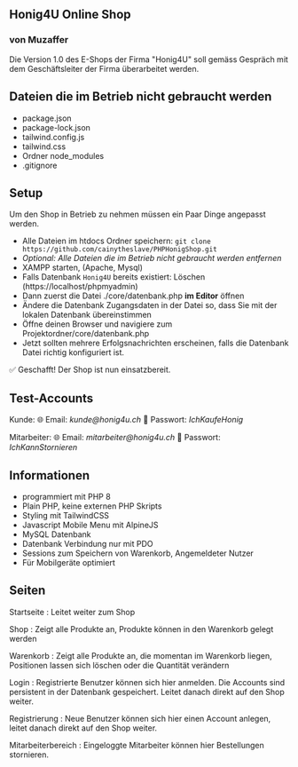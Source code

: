 ## Honig4U Online Shop
### von Muzaffer

Die Version 1.0 des E-Shops der Firma "Honig4U" soll gemäss Gespräch mit dem Geschäftsleiter der Firma überarbeitet werden.

## Dateien die im Betrieb nicht gebraucht werden

- package.json
- package-lock.json
- tailwind.config.js
- tailwind.css
- Ordner node_modules
- .gitignore

## Setup
Um den Shop in Betrieb zu nehmen müssen ein Paar Dinge angepasst werden.

- Alle Dateien im htdocs Ordner speichern: `git clone https://github.com/cainytheslave/PHPHonigShop.git`
- _Optional: Alle Dateien die im Betrieb nicht gebraucht werden entfernen_
- XAMPP starten, (Apache, Mysql)
- Falls Datenbank `Honig4U` bereits existiert: Löschen (https://localhost/phpmyadmin)
- Dann zuerst die Datei ./core/datenbank.php __im Editor__ öffnen
- Ändere die Datenbank Zugangsdaten in der Datei so, dass Sie mit der lokalen Datenbank übereinstimmen
- Öffne deinen Browser und navigiere zum Projektordner/core/datenbank.php
- Jetzt sollten mehrere Erfolgsnachrichten erscheinen, falls die Datenbank Datei richtig konfiguriert ist.

:white_check_mark: Geschafft! Der Shop ist nun einsatzbereit.

## Test-Accounts

Kunde:
:globe_with_meridians: Email: _kunde@honig4u.ch_
:key: Passwort: _IchKaufeHonig_

Mitarbeiter:
:globe_with_meridians: Email: _mitarbeiter@honig4u.ch_
:key: Passwort: _IchKannStornieren_

## Informationen
- programmiert mit PHP 8
- Plain PHP, keine externen PHP Skripts
- Styling mit TailwindCSS
- Javascript Mobile Menu mit AlpineJS
- MySQL Datenbank
- Datenbank Verbindung nur mit PDO
- Sessions zum Speichern von Warenkorb, Angemeldeter Nutzer
- Für Mobilgeräte optimiert

## Seiten
Startseite
: Leitet weiter zum Shop 

Shop
: Zeigt alle Produkte an, Produkte können in den Warenkorb gelegt werden

Warenkorb
: Zeigt alle Produkte an, die momentan im Warenkorb liegen, Positionen lassen sich löschen oder die Quantität verändern

Login
: Registrierte Benutzer können sich hier anmelden. Die Accounts sind persistent in der Datenbank gespeichert. Leitet danach direkt auf den Shop weiter.

Registrierung
: Neue Benutzer können sich hier einen Account anlegen, leitet danach direkt auf den Shop weiter.

Mitarbeiterbereich
: Eingeloggte Mitarbeiter können hier Bestellungen stornieren.
